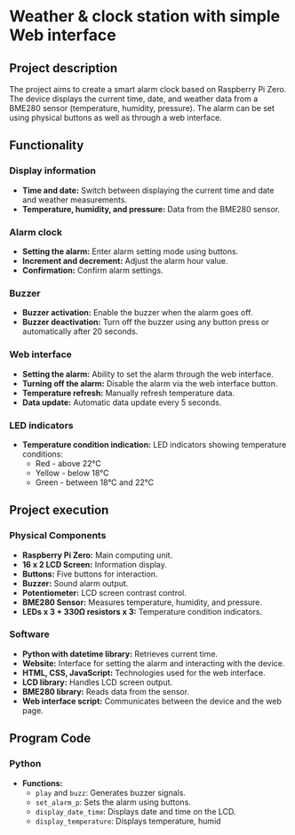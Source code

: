 # Weather & clock station with simple Web interface

## Project description

The project aims to create a smart alarm clock based on Raspberry Pi Zero. The device displays the current time, date, and weather data from a BME280 sensor (temperature, humidity, pressure). The alarm can be set using physical buttons as well as through a web interface.

## Functionality

### Display information
- **Time and date:** Switch between displaying the current time and date and weather measurements.
- **Temperature, humidity, and pressure:** Data from the BME280 sensor.

### Alarm clock
- **Setting the alarm:** Enter alarm setting mode using buttons.
- **Increment and decrement:** Adjust the alarm hour value.
- **Confirmation:** Confirm alarm settings.

### Buzzer
- **Buzzer activation:** Enable the buzzer when the alarm goes off.
- **Buzzer deactivation:** Turn off the buzzer using any button press or automatically after 20 seconds.

### Web interface
- **Setting the alarm:** Ability to set the alarm through the web interface.
- **Turning off the alarm:** Disable the alarm via the web interface button.
- **Temperature refresh:** Manually refresh temperature data.
- **Data update:** Automatic data update every 5 seconds.

### LED indicators
- **Temperature condition indication:** LED indicators showing temperature conditions:
  - Red - above 22°C
  - Yellow - below 18°C
  - Green - between 18°C and 22°C

## Project execution

### Physical Components
- **Raspberry Pi Zero:** Main computing unit.
- **16 x 2 LCD Screen:** Information display.
- **Buttons:** Five buttons for interaction.
- **Buzzer:** Sound alarm output.
- **Potentiometer:** LCD screen contrast control.
- **BME280 Sensor:** Measures temperature, humidity, and pressure.
- **LEDs x 3 + 330Ω resistors x 3:** Temperature condition indicators.

### Software
- **Python with datetime library:** Retrieves current time.
- **Website:** Interface for setting the alarm and interacting with the device.
- **HTML, CSS, JavaScript:** Technologies used for the web interface.
- **LCD library:** Handles LCD screen output.
- **BME280 library:** Reads data from the sensor.
- **Web interface script:** Communicates between the device and the web page.

## Program Code

### Python
- **Functions:**
  - `play` and `buzz`: Generates buzzer signals.
  - `set_alarm_p`: Sets the alarm using buttons.
  - `display_date_time`: Displays date and time on the LCD.
  - `display_temperature`: Displays temperature, humid
